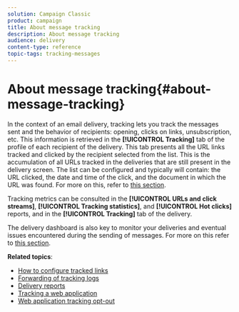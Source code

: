 ```yaml
---
solution: Campaign Classic
product: campaign
title: About message tracking
description: About message tracking
audience: delivery
content-type: reference
topic-tags: tracking-messages
---
```


# About message tracking{#about-message-tracking}

In the context of an email delivery, tracking lets you track the messages sent and the behavior of recipients: opening, clicks on links, unsubscription, etc. This information is retrieved in the **[!UICONTROL Tracking]** tab of the profile of each recipient of the delivery. This tab presents all the URL links tracked and clicked by the recipient selected from the list. This is the accumulation of all URLs tracked in the deliveries that are still present in the delivery screen. The list can be configured and typically will contain: the URL clicked, the date and time of the click, and the document in which the URL was found. For more on this, refer to [this section](../../platform/using/editing-a-profile.md#tracking-tab).

Tracking metrics can be consulted in the **[!UICONTROL URLs and click streams]**, **[!UICONTROL Tracking statistics]**, and **[!UICONTROL Hot clicks]** reports, and in the **[!UICONTROL Tracking]** tab of the delivery.

The delivery dashboard is also key to monitor your deliveries and eventual issues encountered during the sending of messages. For more on this refer to [this section](../../delivery/using/monitoring-interface.md).

**Related topics**:

* [How to configure tracked links](../../delivery/using/how-to-configure-tracked-links.md)
* [Forwarding of tracking logs](../../production/using/tracking-logs-issues.md)
* [Delivery reports](../../reporting/using/delivery-reports.md)
* [Tracking a web application](../../web/using/tracking-a-web-application.md)
* [Web application tracking opt-out](../../web/using/web-application-tracking-opt-out.md)
